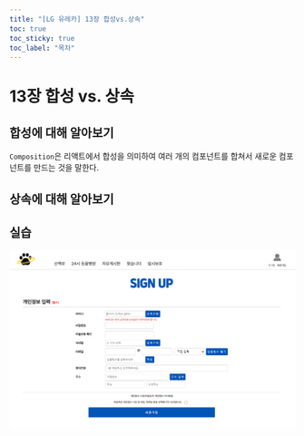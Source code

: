 ```yaml
---
title: "[LG 유레카] 13장 합성vs.상속"
toc: true
toc_sticky: true
toc_label: "목차"
---
```


# 13장 합성 vs. 상속



## 합성에 대해 알아보기

`Composition`은 리액트에서 합성을 의미하여 여러 개의 컴포넌트를 합쳐서 새로운 컴포넌트를 만드는 것을 말한다.

## 상속에 대해 알아보기

## 실습

![image-20240819142312238](../../../images/2024-08-19-합성상속/image-20240819142312238.png)